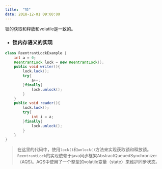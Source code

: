```yaml
---
title:  "锁"
date: 2018-12-01 09:00:00
---
```


锁的获取和释放和volatile是一致的。

- ### 锁内存语义的实现
```java
class ReentrantLockExample {
    int a = 0;
    ReentrantLock lock = new ReentrantLock();
    public void writer(){
        lock.lock();
        try{
            a++;
        }finally{
            lock.unlock();
        }
    }
    public void reader(){
        lock.lock();
        try{
            int i = a;
        }finally{
            lock.unlock();
        }
    }
}
```
> 在这里的代码中，使用```lock()```和```unlock()```方法来实现获取锁和释放锁。
> ```ReentrantLock```的实现依赖于java同步框架AbstractQueuedSynchronizer（AQS)。AQS中使用了一个整型的volatile变量（state）来维护同步状态。
